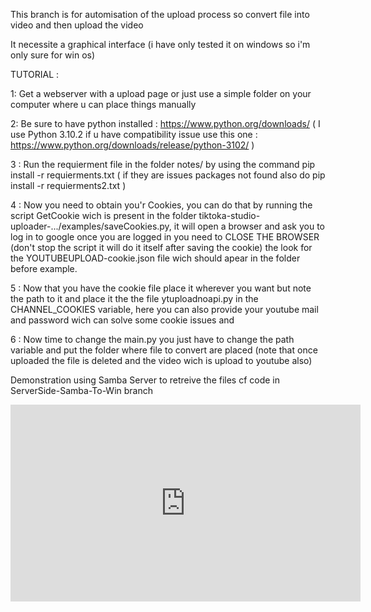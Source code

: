 This branch is for automisation of the upload process so convert file into video and then upload the video

It necessite a graphical interface (i have only tested it on windows so i'm only sure for win os)

TUTORIAL : 


1: Get a webserver with a upload page or just use a simple folder on your computer where u can place things manually

2: Be sure to have python installed : https://www.python.org/downloads/ ( I use Python 3.10.2 if u have compatibility issue use this one : https://www.python.org/downloads/release/python-3102/ )

3 : Run the requierment file in the folder notes/ by using the command pip install -r requierments.txt ( if they are issues packages not found also do pip install -r requierments2.txt )

4 : Now you need to obtain you'r Cookies, you can do that by running the script GetCookie wich is present in the folder tiktoka-studio-uploader-.../examples/saveCookies.py, it will open a browser and ask you to log in to google once you are logged in you need to CLOSE THE BROWSER (don't stop the script it will do it itself after saving the cookie) the look for the YOUTUBEUPLOAD-cookie.json file wich should apear in the folder before example.

5 : Now that you have the cookie file place it wherever you want but note the path to it and place it the the file ytuploadnoapi.py in the CHANNEL_COOKIES variable, here you can also provide your youtube mail and password wich can solve some cookie issues and 

6 : Now time to change the main.py you just have to change the path variable and put the folder where file to convert are placed (note that once uploaded the file is deleted and the video wich is upload to youtube also)


Demonstration using Samba Server to retreive the files cf code in ServerSide-Samba-To-Win branch
<iframe width="560" height="315" src="https://www.youtube.com/embed/pnchBKK11Fg?si=mmaDFOOJmTig83xO" title="YouTube video player" frameborder="0" allow="accelerometer; autoplay; clipboard-write; encrypted-media; gyroscope; picture-in-picture; web-share" allowfullscreen></iframe>
